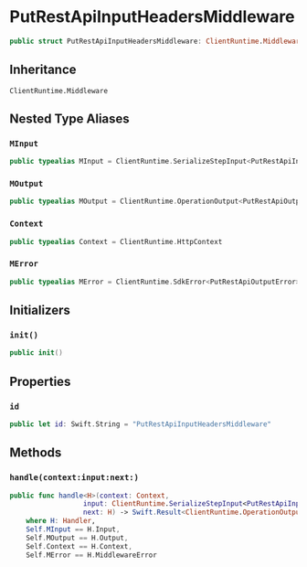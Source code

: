# PutRestApiInputHeadersMiddleware

``` swift
public struct PutRestApiInputHeadersMiddleware: ClientRuntime.Middleware 
```

## Inheritance

`ClientRuntime.Middleware`

## Nested Type Aliases

### `MInput`

``` swift
public typealias MInput = ClientRuntime.SerializeStepInput<PutRestApiInput>
```

### `MOutput`

``` swift
public typealias MOutput = ClientRuntime.OperationOutput<PutRestApiOutputResponse>
```

### `Context`

``` swift
public typealias Context = ClientRuntime.HttpContext
```

### `MError`

``` swift
public typealias MError = ClientRuntime.SdkError<PutRestApiOutputError>
```

## Initializers

### `init()`

``` swift
public init() 
```

## Properties

### `id`

``` swift
public let id: Swift.String = "PutRestApiInputHeadersMiddleware"
```

## Methods

### `handle(context:input:next:)`

``` swift
public func handle<H>(context: Context,
                  input: ClientRuntime.SerializeStepInput<PutRestApiInput>,
                  next: H) -> Swift.Result<ClientRuntime.OperationOutput<PutRestApiOutputResponse>, MError>
    where H: Handler,
    Self.MInput == H.Input,
    Self.MOutput == H.Output,
    Self.Context == H.Context,
    Self.MError == H.MiddlewareError
```
